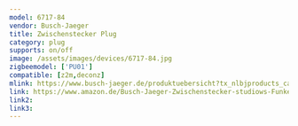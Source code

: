 ```yaml
---
model: 6717-84
vendor: Busch-Jaeger 
title: Zwischenstecker Plug
category: plug
supports: on/off
image: /assets/images/devices/6717-84.jpg
zigbeemodel: ['PU01']
compatible: [z2m,deconz]
mlink: https://www.busch-jaeger.de/produktuebersicht?tx_nlbjproducts_catalog%5Baction%5D=show&tx_nlbjproducts_catalog%5BcatBjeProdukt%5D=3566&tx_nlbjproducts_catalog%5Bcontroller%5D=CatStdArtikel&cHash=5ce54b5156548e5c55a08a63b251eb2b
link: https://www.amazon.de/Busch-Jaeger-Zwischenstecker-studiows-Funkempf%C3%A4nger-4011395200322/dp/B017KXFTOG
link2: 
link3: 
---
```


